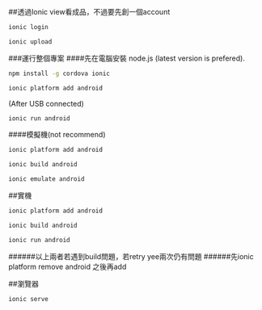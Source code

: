 ##透過Ionic view看成品，不過要先創一個account
```sh
ionic login
```
```sh
ionic upload
```

###運行整個專案
####先在電腦安裝 node.js (latest version is prefered).
```sh
npm install -g cordova ionic
```
```sh
ionic platform add android
```
(After USB connected)
```sh
ionic run android
```

####模擬機(not recommend)
```sh
ionic platform add android
```
```sh
ionic build android
```
```sh
ionic emulate android
```

##實機
```sh
ionic platform add android
```
```sh
ionic build android
```
```sh
ionic run android
```

######以上兩者若遇到build問題，若retry yee兩次仍有問題
######先ionic platform remove android 之後再add


##瀏覽器
```sh
ionic serve
```

